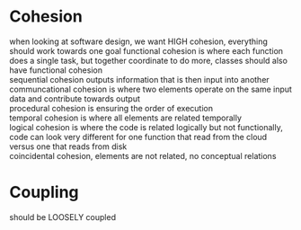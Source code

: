 # Cohesion
when looking at software design, we want HIGH cohesion, everything should work towards one goal
functional cohesion is where each function does a single task, but together coordinate to do more, classes should also have functional cohesion  
sequential cohesion outputs information that is then input into another  
communcational cohesion is where two elements operate on the same input data and contribute towards output  
procedural cohesion is ensuring the order of execution  
temporal cohesion is where all elements are related temporally  
logical cohesion is where the code is related logically but not functionally, code can look very different for one function that read from the cloud versus one that reads from disk  
coincidental cohesion, elements are not related, no conceptual relations

# Coupling
should be LOOSELY coupled
